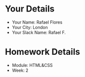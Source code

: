 <!--

The title for your pull request should be made in this format

CITY CLASS_NO - FIRST_NAME LAST_NAME - MODULE - WEEK_NO

For example,

London Class 7 - Chris Owen - HTML/CSS - Week 1

-->

# Your Details

- Your Name: Rafael Flores
- Your City: London
- Your Slack Name: Rafael F. 

# Homework Details

- Module: HTML&CSS
- Week: 2
